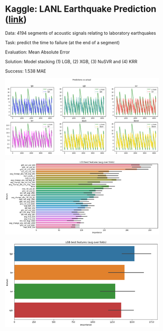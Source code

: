 # Kaggle: LANL Earthquake Prediction ([link](https://www.kaggle.com/c/LANL-Earthquake-Prediction/overview))

Data: 4194 segments of acoustic signals relating to laboratory earthquakes

Task: predict the time to failure (at the end of a segment)

Evaluation: Mean Absolute Error

Solution: Model stacking (1) LGB, (2) XGB, (3) NuSVR and (4) KRR

Success: 1.538 MAE

![](predictions.png)

![](feature_importance.png)

![](feature_importance_stack.png)
